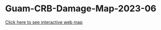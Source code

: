 # Guam-CRB-Damage-Map-2023-06
[Click here to see interactive web map](https://aubreymoore.github.io/Guam-CRB-Damage-Map-2023-06/webmap/)
